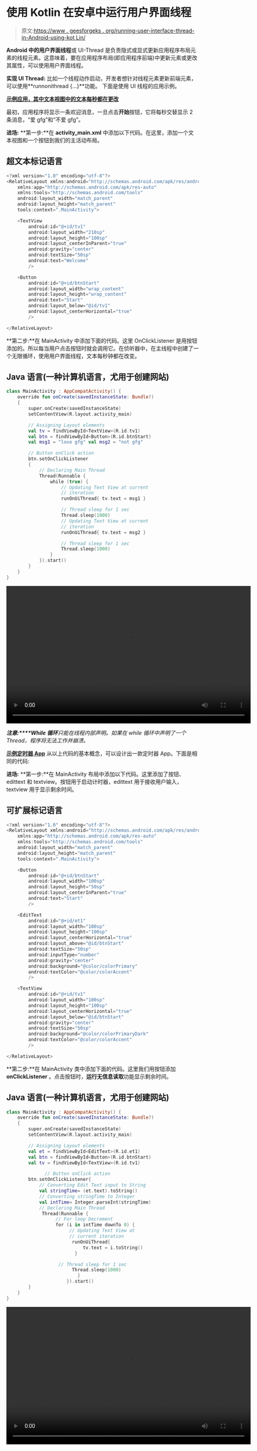 # 使用 Kotlin 在安卓中运行用户界面线程

> 原文:[https://www . geesforgeks . org/running-user-interface-thread-in-Android-using-kot Lin/](https://www.geeksforgeeks.org/running-user-interface-thread-in-android-using-kotlin/)

**Android 中的用户界面线程**或 UI-Thread 是负责隐式或显式更新应用程序布局元素的线程元素。这意味着，要在应用程序布局(即应用程序前端)中更新元素或更改其属性，可以使用用户界面线程。

**实现 UI Thread:**
比如一个线程动作启动，开发者想针对线程元素更新前端元素，可以使用**runnonithread {…}**功能。
下面是使用 UI 线程的应用示例。

**<u>示例应用，其中文本视图中的文本每秒都在更改</u>**

最初，应用程序将显示一条欢迎消息，一旦点击**开始**按钮，它将每秒交替显示 2 条消息，“爱 gfg”和“不爱 gfg”。

**进场:**
**第一步:**在 **activity_main.xml** 中添加以下代码。在这里，添加一个文本视图和一个按钮到我们的主活动布局。

## 超文本标记语言

```kt
<?xml version="1.0" encoding="utf-8"?>
<RelativeLayout xmlns:android="http://schemas.android.com/apk/res/android"
    xmlns:app="http://schemas.android.com/apk/res-auto"
    xmlns:tools="http://schemas.android.com/tools"
    android:layout_width="match_parent"
    android:layout_height="match_parent"
    tools:context=".MainActivity">

    <TextView
        android:id="@+id/tv1"
        android:layout_width="210sp"
        android:layout_height="100sp"
        android:layout_centerInParent="true"
        android:gravity="center"
        android:textSize="50sp"
        android:text="Welcome"
        />

    <Button
        android:id="@+id/btnStart"
        android:layout_width="wrap_content"
        android:layout_height="wrap_content"
        android:text="Start"
        android:layout_below="@id/tv1"
        android:layout_centerHorizontal="true"
        />

</RelativeLayout>
```

**第二步:**在 MainActivity 中添加下面的代码。这里 OnClickListener 是用按钮添加的。所以每当用户点击按钮时就会调用它。在侦听器中，在主线程中创建了一个无限循环，使用用户界面线程，文本每秒钟都在改变。

## Java 语言(一种计算机语言，尤用于创建网站)

```kt
class MainActivity : AppCompatActivity() {
    override fun onCreate(savedInstanceState: Bundle?)
    {
        super.onCreate(savedInstanceState)
        setContentView(R.layout.activity_main)

        // Assigning Layout elements
        val tv = findViewById<TextView>(R.id.tv1)
        val btn = findViewById<Button>(R.id.btnStart)
        val msg1 = "love gfg" val msg2 = "not gfg"

        // Button onClick action
        btn.setOnClickListener
        {
            // Declaring Main Thread
            Thread(Runnable {
                while (true) {
                    // Updating Text View at current
                    // iteration
                    runOnUiThread{ tv.text = msg1 }

                    // Thread sleep for 1 sec
                    Thread.sleep(1000)
                    // Updating Text View at current
                    // iteration
                    runOnUiThread{ tv.text = msg2 }

                    // Thread sleep for 1 sec
                    Thread.sleep(1000)
                }
            }).start()
        }
    }
}
```

<video class="wp-video-shortcode" id="video-439107-1" width="640" height="360" preload="metadata" controls=""><source type="video/mp4" src="https://media.geeksforgeeks.org/wp-content/uploads/20200614002704/InShot_20200614_0012453282.mp4?_=1">[https://media.geeksforgeeks.org/wp-content/uploads/20200614002704/InShot_20200614_0012453282.mp4](https://media.geeksforgeeks.org/wp-content/uploads/20200614002704/InShot_20200614_0012453282.mp4)</video>

***注意:****While 循环**只能在线程内部声明。如果在 while 循环中声明了一个 Thread，程序将无法工作并崩溃。*

**<u>示例定时器 App</u>**
从以上代码的基本概念，可以设计出一款定时器 App。下面是相同的代码:

**进场:**
**第一步:**在 MainActivity 布局中添加以下代码。这里添加了按钮、edittext 和 textview。按钮用于启动计时器，edittext 用于接收用户输入，textview 用于显示剩余时间。

## 可扩展标记语言

```kt
<?xml version="1.0" encoding="utf-8"?>
<RelativeLayout xmlns:android="http://schemas.android.com/apk/res/android"
    xmlns:app="http://schemas.android.com/apk/res-auto"
    xmlns:tools="http://schemas.android.com/tools"
    android:layout_width="match_parent"
    android:layout_height="match_parent"
    tools:context=".MainActivity">

    <Button
        android:id="@+id/btnStart"
        android:layout_width="100sp"
        android:layout_height="50sp"
        android:layout_centerInParent="true"
        android:text="Start"
        />

    <EditText
        android:id="@+id/et1"
        android:layout_width="100sp"
        android:layout_height="100sp"
        android:layout_centerHorizontal="true"
        android:layout_above="@id/btnStart"
        android:textSize="50sp"
        android:inputType="number"
        android:gravity="center"
        android:background="@color/colorPrimary"
        android:textColor="@color/colorAccent"
        />

    <TextView
        android:id="@+id/tv1"
        android:layout_width="100sp"
        android:layout_height="100sp"
        android:layout_centerHorizontal="true"
        android:layout_below="@id/btnStart"
        android:gravity="center"
        android:textSize="50sp"
        android:background="@color/colorPrimaryDark"
        android:textColor="@color/colorAccent"
        />

</RelativeLayout>
```

**第二步:**在 MainActivity 类中添加下面的代码。这里我们用按钮添加 **onClickListener** 。点击按钮时，**运行无信息读取**功能显示剩余时间。

## Java 语言(一种计算机语言，尤用于创建网站)

```kt
class MainActivity : AppCompatActivity() {
    override fun onCreate(savedInstanceState: Bundle?)
    {
        super.onCreate(savedInstanceState)
        setContentView(R.layout.activity_main)

        // Assigning Layout elements
        val et = findViewById<EditText>(R.id.et1)
        val btn = findViewById<Button>(R.id.btnStart)
        val tv = findViewById<TextView>(R.id.tv1)

              // Button onClick action
        btn.setOnClickListener{
            // Converting Edit Text input to String
            val stringTime= (et.text).toString()
            // Converting stringTime to Integer
            val intTime= Integer.parseInt(stringTime)
            // Declaring Main Thread
             Thread(Runnable {
                  // For loop Decrement
                  for (i in intTime downTo 0) {
                       // Updating Text View at
                       // current iteration
                        runOnUiThread{
                            tv.text = i.toString()
                         }

                   // Thread sleep for 1 sec
                        Thread.sleep(1000)
                          }
                      }).start()
        }
    }
}
```

<video class="wp-video-shortcode" id="video-439107-2" width="640" height="360" preload="metadata" controls=""><source type="video/mp4" src="https://media.geeksforgeeks.org/wp-content/uploads/20200614002533/InShot_20200614_0010422392.mp4?_=2">[https://media.geeksforgeeks.org/wp-content/uploads/20200614002533/InShot_20200614_0010422392.mp4](https://media.geeksforgeeks.org/wp-content/uploads/20200614002533/InShot_20200614_0010422392.mp4)</video>